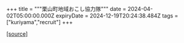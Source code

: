 +++
title = """栗山町地域おこし協力隊"""
date = 2024-04-02T05:00:00.000Z
expiryDate = 2024-12-19T20:24:38.484Z
tags = ["kuriyama","recruit"]
+++


[[source]](https://www.town.kuriyama.hokkaido.jp/soshiki/31/630.html)
